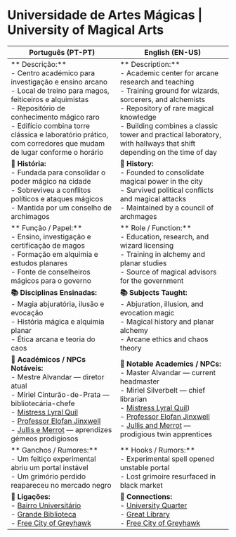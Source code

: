 # Universidade de Artes Mágicas | University of Magical Arts

| **Português (PT-PT)**                                                                                                                                                                                                                                                                                  | **English (EN-US)**                                                                                                                                                                                                                                                                                        |
| ------------------------------------------------------------------------------------------------------------------------------------------------------------------------------------------------------------------------------------------------------------------------------------------------------ | ---------------------------------------------------------------------------------------------------------------------------------------------------------------------------------------------------------------------------------------------------------------------------------------------------------- |
| ** Descrição:**<br> - Centro académico para investigação e ensino arcano<br> - Local de treino para magos, feiticeiros e alquimistas<br> - Repositório de conhecimento mágico raro<br> - Edifício combina torre clássica e laboratório prático, com corredores que mudam de lugar conforme o horário | ** Description:**<br> - Academic center for arcane research and teaching<br> - Training ground for wizards, sorcerers, and alchemists<br> - Repository of rare magical knowledge<br> - Building combines a classic tower and practical laboratory, with hallways that shift depending on the time of day |
| **📜 História:**<br> - Fundada para consolidar o poder mágico na cidade<br> - Sobreviveu a conflitos políticos e ataques mágicos<br> - Mantida por um conselho de archimagos                                                                                                                           | **📜 History:**<br> - Founded to consolidate magical power in the city<br> - Survived political conflicts and magical attacks<br> - Maintained by a council of archmages                                                                                                                                   |
| ** Função / Papel:**<br> - Ensino, investigação e certificação de magos<br> - Formação em alquimia e estudos planares<br> - Fonte de conselheiros mágicos para o governo                                                                                                                             | ** Role / Function:**<br> - Education, research, and wizard licensing<br> - Training in alchemy and planar studies<br> - Source of magical advisors for the government                                                                                                                                   |
| **📚 Disciplinas Ensinadas:**<br> - Magia abjuratória, ilusão e evocação<br> - História mágica e alquimia planar<br> - Ética arcana e teoria do caos                                                                                                                                                   | **📚 Subjects Taught:**<br> - Abjuration, illusion, and evocation magic<br> - Magical history and planar alchemy<br> - Arcane ethics and chaos theory                                                                                                                                                      |
| **👤 Académicos / NPCs Notáveis:**<br> - Mestre Alvandar — diretor atual<br> - Miriel Cinturão-de-Prata — bibliotecária-chefe<br> - [Mistress Lyral Quil](mistress_lyra_quil.md)<br> - [Professor Elofan Jinxwell]()<br> - [Jullis e Merrot]() — aprendizes gémeos prodigiosos                         | **👤 Notable Academics / NPCs:**<br> - Master Alvandar — current headmaster<br> - Miriel Silverbelt — chief librarian<br> - [Mistress Lyral Quil](mistress_lyra_quil.md))<br> - [Professor Elofan Jinxwell]()<br> - [Jullis and Merrot]() — prodigious twin apprentices                                    |
| ** Ganchos / Rumores:**<br> - Um feitiço experimental abriu um portal instável<br> - Um grimório perdido reapareceu no mercado negro                                                                                                                                                                 | ** Hooks / Rumors:**<br> - Experimental spell opened unstable portal<br> - Lost grimoire resurfaced in black market                                                                                                                                                                                      |
| **📎 Ligações:**<br> - [Bairro Universitário](university_quarter.md)<br> - [Grande Biblioteca](great_library.md)<br> - [Free City of Greyhawk](free_city_of_greyhawk.md)                                                                                                                               | **📎 Connections:**<br> - [University Quarter](university_quarter.md)<br> - [Great Library](great_library.md)<br> - [Free City of Greyhawk](free_city_of_greyhawk.md)                                                                                                                                      |






















